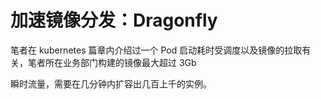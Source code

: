 # 加速镜像分发：Dragonfly

笔者在 kubernetes 篇章内介绍过一个 Pod 启动耗时受调度以及镜像的拉取有关，笔者所在业务部门构建的镜像最大超过 3Gb

瞬时流量，需要在几分钟内扩容出几百上千的实例。